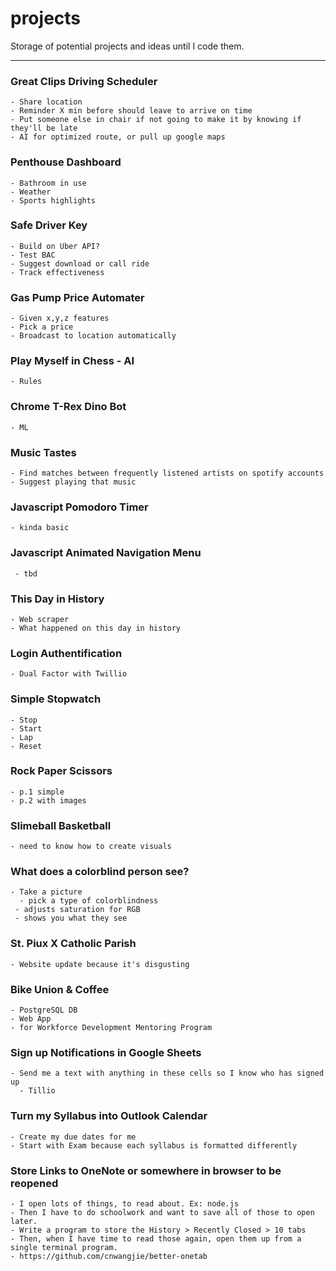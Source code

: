 # projects
Storage of potential projects and ideas until I code them.

---

### Great Clips Driving Scheduler
	- Share location
	- Reminder X min before should leave to arrive on time 
	- Put someone else in chair if not going to make it by knowing if they'll be late
	- AI for optimized route, or pull up google maps

### Penthouse Dashboard
	- Bathroom in use
	- Weather
	- Sports highlights

### Safe Driver Key
	- Build on Uber API?
	- Test BAC
	- Suggest download or call ride
	- Track effectiveness

### Gas Pump Price Automater
	- Given x,y,z features
	- Pick a price
	- Broadcast to location automatically

### Play Myself in Chess - AI
	- Rules

### Chrome T-Rex Dino Bot
	- ML 

### Music Tastes
	- Find matches between frequently listened artists on spotify accounts
	- Suggest playing that music

### Javascript Pomodoro Timer
  	- kinda basic

### Javascript Animated Navigation Menu
 	 - tbd

### This Day in History
	- Web scraper
  	- What happened on this day in history


### Login Authentification
	- Dual Factor with Twillio

### Simple Stopwatch
	- Stop
	- Start
	- Lap
	- Reset

### Rock Paper Scissors
	- p.1 simple
  	- p.2 with images

### Slimeball Basketball
	- need to know how to create visuals

### What does a colorblind person see?
	- Take a picture
	  - pick a type of colorblindness
 	 - adjusts saturation for RGB 
 	 - shows you what they see 

### St. Piux X Catholic Parish
	- Website update because it's disgusting

### Bike Union & Coffee
	- PostgreSQL DB
	- Web App
  	- for Workforce Development Mentoring Program

### Sign up Notifications in Google Sheets
	- Send me a text with anything in these cells so I know who has signed up
	  - Tillio 

### Turn my Syllabus into Outlook Calendar
	- Create my due dates for me
	- Start with Exam because each syllabus is formatted differently

### Store Links to OneNote or somewhere in browser to be reopened
	- I open lots of things, to read about. Ex: node.js
	- Then I have to do schoolwork and want to save all of those to open later.
	- Write a program to store the History > Recently Closed > 10 tabs
	- Then, when I have time to read those again, open them up from a single terminal program.
	- https://github.com/cnwangjie/better-onetab
